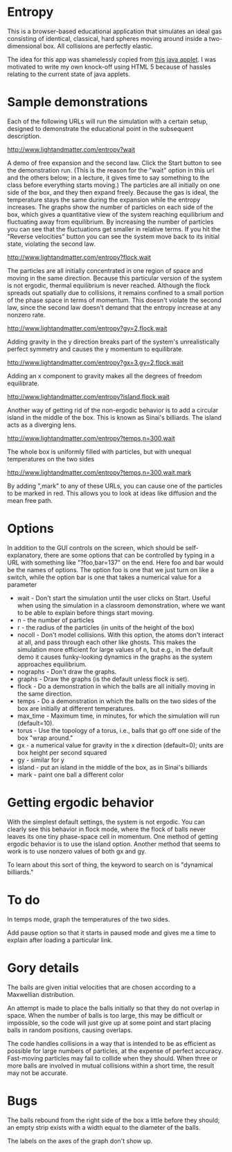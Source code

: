 Entropy
=======

This is a browser-based educational application that simulates an ideal gas consisting
of identical, classical, hard spheres moving around inside a two-dimensional box.
All collisions are perfectly elastic.

The idea for this app was shamelessly copied from
[this java applet](http://stp.clarku.edu/simulations/approachtoequilibrium/index.html).
I was motivated to write my own knock-off using HTML 5 because of hassles relating to
the current state of java applets.

Sample demonstrations
=====================

Each of the following URLs will run the simulation with a certain setup, designed to
demonstrate the educational point in the subsequent description.

http://www.lightandmatter.com/entropy?wait

A demo of free expansion and the second law. Click the Start button to
see the demonstration run. (This is the reason for the "wait" option
in this url and the others below; in a lecture, it gives time to say
something to the class before everything starts moving.) The particles
are all initially on one side of the box, and they then expand freely.
Because the gas is ideal, the temperature stays the same during the expansion
while the entropy increases.
The graphs show the number of particles on each side of the box, which
gives a quantitative view of the system reaching equilibrium and
fluctuating away from equilibrium. By increasing the number of
particles you can see that the fluctuations get smaller in relative
terms. If you hit the "Reverse velocities" button you can see the
system move back to its initial state, violating the second law. 

http://www.lightandmatter.com/entropy?flock,wait

The particles are all initially concentrated in one region of space
and moving in the same direction. Because this particular version of
the system is not ergodic, thermal equilibrium is never reached.
Although the flock spreads out spatially due to collisions, it remains
confined to a small portion of the phase space in terms of momentum.
This doesn't violate the second law, since the second law doesn't
demand that the entropy increase at any nonzero rate. 

http://www.lightandmatter.com/entropy?gy=2,flock,wait

Adding gravity in the y direction breaks part of the system's
unrealistically perfect symmetry and causes the y momentum to
equilibrate. 

http://www.lightandmatter.com/entropy?gx=3,gy=2,flock,wait

Adding an x component to gravity makes all the degrees of freedom
equilibrate. 

http://www.lightandmatter.com/entropy?island,flock,wait

Another way of getting rid of the non-ergodic behavior is to add a
circular island in the middle of the box. This is known as Sinai's
billiards. The island acts as a diverging lens. 

http://www.lightandmatter.com/entropy?temps,n=300,wait

The whole box is uniformly filled with particles, but with unequal
temperatures on the two sides

http://www.lightandmatter.com/entropy?temps,n=300,wait,mark

By adding ",mark" to any of these URLs, you can cause one of the
particles to be marked in red. This allows you to look at ideas like
diffusion and the mean free path. 

Options
=======

In addition to the GUI controls on the screen, which should be self-explanatory,
there are some options that can be controlled by typing in a URL with something
like "?foo,bar=137" on the end. Here foo and bar would be the names of options.
The option foo is one that we just turn on like a switch, while the option bar
is one that takes a numerical value for a parameter

* wait - Don't start the simulation until the user clicks on Start. Useful when using the simulation in a classroom
          demonstration, where we want to be able to explain before things start moving.
* n - the number of particles
* r - the radius of the particles (in units of the height of the box)
* nocoll - Don't model collisions. With this option, the atoms don't interact
           at all, and pass through each other like ghosts. This makes the
           simulation more efficient for large values of n, but e.g., in the default demo it causes funky-looking
           dynamics in the graphs as the system approaches equilibrium.
* nographs - Don't draw the graphs.
* graphs - Draw the graphs (is the default unless flock is set).
* flock - Do a demonstration in which the balls are all initially moving in the same direction.
* temps - Do a demonstration in which the balls on the two sides of the box are initially
           at different temperatures.
* max_time - Maximum time, in minutes, for which the simulation will run (default=10).
* torus - Use the topology of a torus, i.e., balls that go off one side of the box "wrap around."
* gx - a numerical value for gravity in the x direction (default=0); units are box height per second squared
* gy - similar for y
* island - put an island in the middle of the box, as in Sinai's billiards
* mark - paint one ball a different color

Getting ergodic behavior
========================
With the simplest default settings, the system is not ergodic. You can clearly see this
behavior in flock mode, where the flock of balls never leaves its one tiny phase-space
cell in momentum. One method of getting ergodic behavior is to use the island option.
Another method that seems to work is to use nonzero values of both gx and gy.

To learn about this sort of thing, the keyword to search on is "dynamical billiards."

To do
=====
In temps mode, graph the temperatures of the two sides.

Add pause option so that it starts in paused mode and gives me a time to explain after
loading a particular link.

Gory details
============

The balls are given initial velocities that are chosen according to a Maxwellian
distribution.

An attempt is made to place the balls initially so that they do not overlap in space.
When the number of balls is too large, this may be difficult or impossible, so the
code will just give up at some point and start placing balls in random positions,
causing overlaps.

The code handles collisions in a way that is intended to be as efficient as possible
for large numbers of particles, at the expense of perfect accuracy.
Fast-moving particles may fail to collide when they should.
When three or more balls are involved in mutual collisions within a short time, the
result may not be accurate.

Bugs
====
The balls rebound from the right side of the box a little before they should;
an empty strip exists with a width equal to the diameter of the balls.

The labels on the axes of the graph don't show up.
